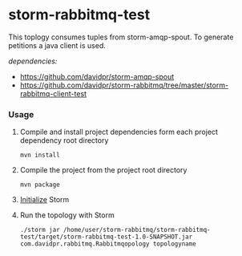 storm-rabbitmq-test
===================

This toplogy consumes tuples from storm-amqp-spout. To generate petitions a java client is used.

  *dependencies:*
  * https://github.com/davidpr/storm-amqp-spout
  * https://github.com/davidpr/storm-rabbitmq/tree/master/storm-rabbitmq-client-test

### Usage

1. Compile and install project dependencies form each project dependency root directory

     `mvn install`

2. Compile the project from the project root directory

     `mvn package`
    
3. [Initialize](https://github.com/davidpr/storm-tutorial/wiki/Single-node-installation#initializing-storm) Storm

3. Run the topology with Storm 

    `./storm jar /home/user/storm-rabbitmq/storm-rabbitmq-test/target/storm-rabbitmq-test-1.0-SNAPSHOT.jar`
    `com.davidpr.rabbitmq.Rabbitmqopology topologyname`




  


